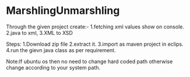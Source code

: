 # MarshlingUnmarshling

Through the given project create:-
1.fetching xml values show on console.
2.java to xml,
3.XML to XSD


Steps:
1.Download zip file 
2.extract it.
3.import as maven project in eclips.
4.run the gievn java class as per requirement.


Note:If ubuntu os then no need to change hard coded path otherwise change according to your system path.















